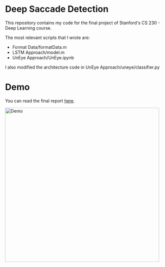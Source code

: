 # Deep Saccade Detection
 
This repository contains my code for the final project of Stanford's CS 230 - Deep Learning course.

The most relevant scripts that I wrote are:

* Format Data/formatData.m
* LSTM Approach/model.m
* UnEye Approach/UnEye.ipynb

I also modified the architecture code in UnEye Approach/uneye/classifier.py

# Demo

You can read the final report [here](https://drive.google.com/file/d/1eR8q8ir9fFINJjbetTgrcePDctMtuYg0/view?usp=sharing).

<img src='https://i.imgur.com/BWpAJfY.png' width='500' alt='Demo'/>
